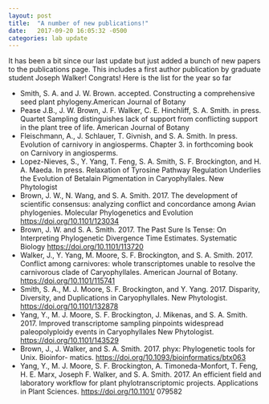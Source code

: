 ```yaml
---
layout: post
title:  "A number of new publications!"
date:   2017-09-20 16:05:32 -0500
categories: lab update
---
```


It has been a bit since our last update but just added a bunch of new papers to the publications page. This includes a first author publication by graduate student Joseph Walker! Congrats!
Here is the list for the year so far
- Smith, S. A. and J. W. Brown. accepted. Constructing a comprehensive seed plant phylogeny.American Journal of Botany
- Pease J.B., J. W. Brown, J. F. Walker, C. E. Hinchliff, S. A. Smith. in press. Quartet Sampling distinguishes lack of support from conflicting support in the plant tree of life. American Journal of Botany
- Fleischmann, A., J. Schlauer, T. Givnish, and S. A. Smith. In press. Evolution of carnivory in angiosperms. Chapter 3. in forthcoming book on Carnivory in angiosperms.
- Lopez-Nieves, S., Y. Yang, T. Feng, S. A. Smith, S. F. Brockington, and H. A. Maeda. In press. Relaxation of Tyrosine Pathway Regulation Underlies the Evolution of Betalain Pigmentation in Caryophyllales. New Phytologist
- Brown, J. W., N. Wang, and S. A. Smith. 2017. The development of scientific consensus: analyzing conflict and concordance among Avian phylogenies. Molecular Phylogenetics and Evolution https://doi.org/10.1101/123034
- Brown, J. W. and S. A. Smith. 2017. The Past Sure Is Tense: On Interpreting Phylogenetic Divergence Time Estimates. Systematic Biology https://doi.org/10.1101/113720
- Walker, J., Y. Yang, M. Moore, S. F. Brockington, and S. A. Smith. 2017. Conflict among carnivores: whole transcriptomes unable to resolve the carnivorous clade of Caryophyllales. American Journal of Botany. https://doi.org/10.1101/115741
- Smith, S. A., M. J. Moore, S. F. Brockington, and Y. Yang. 2017. Disparity, Diversity, and Duplications in Caryophyllales. New Phytologist. https://doi.org/10.1101/132878
- Yang, Y., M. J. Moore, S. F. Brockington, J. Mikenas, and S. A. Smith. 2017. Improved transcriptome sampling pinpoints widespread paleopolyploidy events in Caryophyllales New Phytologist. https://doi.org/10.1101/143529
- Brown, J., J. Walker, and S. A. Smith. 2017. phyx: Phylogenetic tools for Unix. Bioinfor- matics. https://doi.org/10.1093/bioinformatics/btx063
- Yang, Y., M. J. Moore, S. F. Brockington, A. Timoneda-Monfort, T. Feng, H. E. Marx, Joseph F. Walker, and S. A. Smith. 2017. An efficient field and laboratory workflow for plant phylotranscriptomic projects. Applications in Plant Sciences. https://doi.org/10.1101/ 079582
